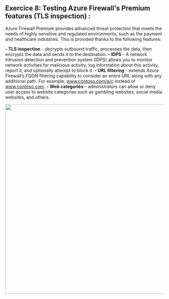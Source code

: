 ## Exercice 8: Testing Azure Firewall's Premium features (TLS inspection) : 

Azure Firewall Premium provides advanced threat protection that meets the needs of highly sensitive and regulated environments, such as the payment and healthcare industries.
This is provided thanks to the following features:

**- TLS inspection** - decrypts outbound traffic, processes the data, then encrypts the data and sends it to the destination.
**- IDPS** - A network intrusion detection and prevention system (IDPS) allows you to monitor network activities for malicious activity, log information about this activity, report it, and optionally attempt to block it.
**- URL filtering** - extends Azure Firewall’s FQDN filtering capability to consider an entire URL along with any additional path. For example, www.contoso.com/a/c instead of www.contoso.com.
**- Web categories** - administrators can allow or deny user access to website categories such as gambling websites, social media websites, and others.


<img src="Images\azf-premium-overview.png" width="600"> 	
